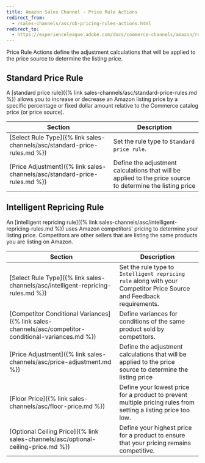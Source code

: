 ```yaml
---
title: Amazon Sales Channel - Price Rule Actions
redirect_from:
  - /sales-channels/asc/ob-pricing-rules-actions.html
redirect_to:
  - https://experienceleague.adobe.com/docs/commerce-channels/amazon/rules/pricing-rules/pricing-rule-actions.html
---
```


Price Rule Actions define the adjustment calculations that will be applied to the price source to determine the listing price.

## Standard Price Rule

A [standard price rule]({% link sales-channels/asc/standard-price-rules.md %}) allows you to increase or decrease an Amazon listing price by a specific percentage or fixed dollar amount relative to the Commerce catalog price (or price source).

|Section|Description|
|--- |--- |
|[Select Rule Type]({% link sales-channels/asc/standard-price-rules.md %})|Set the rule type to `Standard price rule`.|
|[Price Adjustment]({% link sales-channels/asc/standard-price-rules.md %})|Define the adjustment calculations that will be applied to the price source to determine the listing price|

## Intelligent Repricing Rule

An [intelligent repricing rule]({% link sales-channels/asc/intelligent-repricing-rules.md %}) uses Amazon competitors' pricing to determine your listing price. Competitors are other sellers that are listing the same products you are listing on Amazon.

|Section|Description|
|--- |--- |
|[Select Rule Type]({% link sales-channels/asc/intelligent-repricing-rules.md %})|Set the rule type to `Intelligent repricing rule` along with your Competitor Price Source and Feedback requirements.|
|[Competitor Conditional Variances]({% link sales-channels/asc/competitor-conditional-variances.md %})|Define variances for conditions of the same product sold by competitors.|
|[Price Adjustment]({% link sales-channels/asc/price-adjustment.md %})|Define the adjustment calculations that will be applied to the price source to determine the listing price|
|[Floor Price]({% link sales-channels/asc/floor-price.md %})|Define your lowest price for a product to prevent multiple pricing rules from setting a listing price too low.|
|[Optional Ceiling Price]({% link sales-channels/asc/optional-ceiling-price.md %})|Define your highest price for a product to ensure that your pricing remains competitive.|
